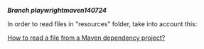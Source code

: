 ***Branch playwrightmaven140724***

In order to read files in "resources" folder, take into account this:

[How to read a file from a Maven dependency project?](https://stackoverflow.com/questions/28711606/how-to-read-a-file-from-a-maven-dependency-project)

